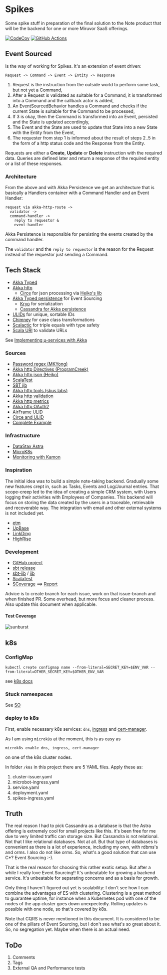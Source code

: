 # Spikes

Some spike stuff in preparation of the final solution to the Note product that will be the backend for
one or more Miruvor SaaS offerings.

[![CodeCov](https://codecov.io/gh/jvorhauer/spikes/branch/main/graph/badge.svg?token=YVnjWS1wc8)](https://codecov.io/gh/jvorhauer/spikes)
[![GitHub Actions](https://github.com/jvorhauer/spikes/actions/workflows/test.yaml/badge.svg)](https://github.com/jvorhauer/spikes/actions/workflows/test.yaml)

## Event Sourced

Is the way of working for Spikes. It's an extension of event driven:

```
Request -> Command -> Event -> Entity -> Response
```

1. Request is the instruction from the outside world to perform some task, but not yet a Command,
2. After a Request is validated as suitable for a Command, it is transformed into a Command and the callback actor is added,
3. An EventSourcedBehavior handles a Command and checks if the current State is suitable for the Command to be processed,
4. If 3 is okay, then the Command is transformed into an Event, persisted and the State is updated accordingly,
5. The Event and the State are used to update that State into a new State with the Entity from the Event,
6. The requester from step 1 is informed about the result of steps 2..5 in the form of a http status code and the Response from the Entity.

Requests are either a **Create**, **Update** or **Delete** instruction with the required data.
Queries are defined later and return a response of the required entity or a list of these responses.

### Architecture

From the above and with Akka Persistence we get an architecture that is basically a Handlers container with a Command Handler and 
an Event Handler:

```
request via akka-http-route -> 
  validator -> 
  command-handler ->
    reply to requestor &
    event-handler
```

Akka Persistence is responsible for persisting the events created by the command handler.

The `validator` and the `reply to requestor` is the reason for the Request instead of the requestor just sending a Command. 

## Tech Stack

* [Akka Typed](https://doc.akka.io/docs/akka/current/typed/index.html)
* [Akka http](https://doc.akka.io/docs/akka-http/current/index.html)
  * [Circe](https://circe.github.io/circe/) for json processing via [Heiko's lib](https://github.com/hseeberger/akka-http-json)
* [Akka Typed persistence](https://doc.akka.io/docs/akka/current/typed/persistence.html) for Event Sourcing
  * [Kryo](https://github.com/altoo-ag/akka-kryo-serialization) for serialization
  * [Cassandra for Akka persistence](https://doc.akka.io/docs/akka-persistence-cassandra/current/index.html)
* [ULIDs](https://wvlet.org/airframe/docs/airframe-ulid) for unique, sortable IDs
* [Chimney](https://scalalandio.github.io/chimney/) for case class transformations
* [Scalactic](https://www.javadoc.io/doc/org.scalactic/scalactic_2.13/latest/org/scalactic/index.html) for triple equals with type safety
* [Scala URI](https://index.scala-lang.org/lemonlabsuk/scala-uri) to validate URLs

See [Implementing µ-services with Akka](https://developer.lightbend.com/docs/akka-guide/microservices-tutorial/index.html)

### Sources

* [Password regex (MKYong)](https://mkyong.com/regular-expressions/how-to-validate-password-with-regular-expression/)
* [Akka http Directives (ProgramCreek)](https://www.programcreek.com/scala/akka.http.scaladsl.server.Directive)
* [Akka http json (Heiko)](https://github.com/hseeberger/akka-http-json)
* [ScalaTest](https://www.scalatest.org/user_guide/selecting_a_style)
* [SBT jib](https://github.com/schmitch/sbt-jib)
* [Akka http tools (sbus labs)](https://github.com/sbuslab/akka-http-tools)
* [Akka http validation](https://github.com/Fruzenshtein/akka-http-validation)
* [Akka http metrics](https://index.scala-lang.org/rustedbones/akka-http-metrics)
* [Akka http OAuth2](https://www.jannikarndt.de/blog/2018/10/oauth2-akka-http/)
* [AirFrame ULID](https://wvlet.org/airframe/docs/airframe-ulid)
* [Circe and ULID](https://circe.github.io/circe/codecs/custom-codecs.html)
* [Complete Example](https://blog.rockthejvm.com/akka-cassandra-project/)

### Infrastructure

* [DataStax Astra](https://astra.datastax.com/bbf920a2-9480-43f0-bdfb-ae682405943d)
* [MicroK8s](https://microk8s.io/)
* [Monitoring with Kamon](https://apm.kamon.io/)

### Inspiration

The initial idea was to build a simple note-taking backend. Gradually some new features crept in, such as Tasks, Events and Log/Journal entries.
That scope-creep led to the idea of creating a simple CRM system, with Users logging their activities with Employees of Companies.
This backend will focus on storing the data created by the users in a traceable, retrievable and recoverable way. The integration with email and
other external systems is not included yet.

* [etm](https://dagraham.github.io/etm-dgraham/)
* [UpBase](https://upbase.io/)
* [LinkDing](https://github.com/sissbruecker/linkding)
* [HighRise](https://highrisehq.com/)

### Development

* [GitHub project](https://github.com/jvorhauer/spikes)
* [sbt release](https://github.com/sbt/sbt-release)
* [sbt-jib](https://index.scala-lang.org/sbt-jib/sbt-jib) / [jib](https://github.com/GoogleContainerTools/jib/tree/master/jib-cli#supported-commands)
* [ScalaTest](https://www.scalatest.org/user_guide)
* [SCoverage](https://github.com/scoverage/sbt-scoverage) ==> [Report](target/scala-2.13/scoverage-report/index.html)

Advice is to create branch for each issue, work on that issue-branch and when finished PR. Some overhead, but more
focus and cleaner process. Also update this document when applicable.

#### Test Coverage

![sunburst](https://codecov.io/gh/jvorhauer/spikes/branch/main/graphs/sunburst.svg?token=YVnjWS1wc8)


## k8s

### ConfigMap

```shell
kubectl create configmap name --from-literal=SECRET_KEY=$ENV_VAR --from-literal=OTHER_SECRET_KEY=$OTHER_ENV_VAR
```

see [k8s docs](https://kubernetes.io/docs/reference/generated/kubectl/kubectl-commands#-em-configmap-em-)

### Stuck namespaces

See [SO](https://stackoverflow.com/questions/52369247/namespace-stuck-as-terminating-how-i-removed-it)

### deploy to k8s

First, enable necessary k8s services: `dns`, [ingress](https://microk8s.io/docs/addon-ingress) and
[cert-manager](https://microk8s.io/docs/addon-cert-manager).

As I am using `microk8s` at the moment, this is as easy as

```shell
microk8s enable dns, ingress, cert-manager
```

on one of the k8s cluster nodes.

In folder `/k8s` in this project there are 5 YAML files.
Apply these as:
1. cluster-issuer.yaml
2. microbot-ingress.yaml
3. service.yaml
4. deployment.yaml
5. spikes-ingress.yaml


## Truth

The real reason I had to pick Cassandra as a database is that the Astra offering is extremely cool for small projects like this. it's been free for me due to very limited traffic can storage size. But Cassandra is not relational. Not that I like relational databases. Not at all. But that type of databases is convenient as there is a lot of experience, including my own, with rdbms's and orms. I also do not like orms. So, what's a good solution that can use C*? Event Sourcing :-).

That is the real reason for choosing this rather exotic setup. But after a while I really love Event Sourcing!! It's unbeatable for growing a backend service. It's unbeatable for separating concerns and as a basis for growth.

Only thing I haven't figured out yet is scalability: I don't see how I can combine the advantages of ES with clustering. Clustering is a great method to guarantee uptime, for instance when a Kubernetes pod with one of the nodes of the app cluster goes down unexpectedly. Rolling updates is possible with one node, so that's covered by k8s.

Note that CQRS is never mentioned in this document. It is considered to be one of the pillars of Event Sourcing, but I don't see what's so great about it. So, no segregation yet. Maybe when there is an actual need.

## ToDo

1. Comments
2. Tags
3. External QA and Performance tests
